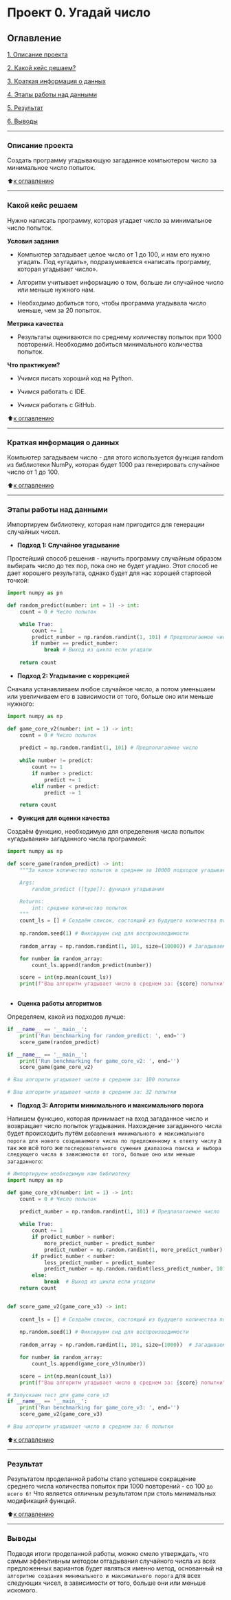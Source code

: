 # Проект 0. Угадай число

## Оглавление

[1. Описание проекта](https://github.com/LevFomichev/sf_data_science/blob/main/project_0/README.md#Описание-проекта)

[2. Какой кейс решаем?](https://github.com/LevFomichev/sf_data_science/blob/main/project_0/README.md#Какой-кейс-решаем)

[3. Краткая информация о данных](https://github.com/LevFomichev/sf_data_science/blob/main/project_0/README.md#Краткая-информация-о-данных)

[4. Этапы работы над данными](https://github.com/LevFomichev/sf_data_science/blob/main/project_0/README.md#Этапы-работы-над-данными)

[5. Результат](https://github.com/LevFomichev/sf_data_science/blob/main/project_0/README.md#Результат)

[6. Выводы](https://github.com/LevFomichev/sf_data_science/blob/main/project_0/README.md#Выводы)

---

### Описание проекта
Создать программу угадывающую загаданное компьютером число за минимальное число попыток.

:arrow_up:[к оглавлению](https://github.com/LevFomichev/sf_data_science/blob/main/project_0/README.md#Оглавление)

---

### Какой кейс решаем
Нужно написать программу, которая угадает число за минимальное число попыток.

**Условия задания**
- Компьютер загадывает целое число от 1 до 100, и нам его нужно угадать. Под «угадать», подразумевается «написать программу, которая угадывает число».

- Алгоритм учитывает информацию о том, больше ли случайное число или меньше нужного нам.

- Необходимо добиться того, чтобы программа угадывала число меньше, чем за 20 попыток.

**Метрика качества**
- Результаты оцениваются по среднему количеству попыток при 1000 повторений. Необходимо добиться минимального количества попыток.

**Что практикуем?**
- Учимся писать хороший код на Python.

- Учимся работать с IDE.

- Учимся работать с GitHub.

:arrow_up:[к оглавлению](https://github.com/LevFomichev/sf_data_science/blob/main/project_0/README.md#Оглавление)

---

### Краткая информация о данных
Компьютер загадываем число - для этого используется функция random из библиотеки NumPy, которая будет 1000 раз генерировать случайное число от 1 до 100.

:arrow_up:[к оглавлению](https://github.com/LevFomichev/sf_data_science/blob/main/project_0/README.md#Оглавление)

---

### Этапы работы над данными
Импортируем библиотеку, которая нам пригодится для генерации случайных чисел.

- **Подход 1: Случайное угадывание**

Простейший способ решения - научить программу случайным образом выбирать число до тех пор, пока оно не будет угадано. Этот способ не дает хорошего результата, однако будет для нас хорошей стартовой точкой:

```py
import numpy as pn

def random_predict(number: int = 1) -> int:
    count = 0 # Число попыток

    while True:
        count += 1
        predict_number = np.random.randint(1, 101) # Предполагаемое число
        if number == predict_number:
            break # Выход из цикла если угадали
    
    return count
```

- **Подход 2: Угадывание с коррекцией**

Сначала устанавливаем любое случайное число, а потом уменьшаем или увеличиваем его в зависимости от того, больше оно или меньше нужного:

```py
import numpy as np

def game_core_v2(number: int = 1) -> int:
    count = 0 # Число попыток
    
    predict = np.random.randint(1, 101) # Предполагаемое число
    
    while number != predict:
        count += 1
        if number > predict:
            predict += 1
        elif number < predict:
            predict -= 1

    return count
```

- **Функция для оценки качества**

Создаём функцию, необходимую для определения числа попыток «угадывания» загаданного числа программой:

```py
import numpy as np

def score_game(random_predict) -> int:
    """За какое количество попыток в среднем за 10000 подходов угадывает наш алгоритм

    Args:
        random_predict ([type]): функция угадывания

    Returns:
        int: среднее количество попыток
    """
    count_ls = [] # Создаём список, состоящий из будущего количества попыток отгадок 
    
    np.random.seed(1) # Фиксируем сид для воспроизводимости
    
    random_array = np.random.randint(1, 101, size=(10000)) # Загадываем список чисел

    for number in random_array:
        count_ls.append(random_predict(number))

    score = int(np.mean(count_ls))
    print(f"Ваш алгоритм угадывает число в среднем за: {score} попытки")
    
```

- **Оценка работы алгоритмов**

Определяем, какой из подходов лучше:

```py
if __name__ == '__main__':
    print('Run benchmarking for random_predict: ', end='')
    score_game(random_predict)

if __name__ == '__main__':
    print('Run benchmarking for game_core_v2: ', end='')
    score_game(game_core_v2)

# Ваш алгоритм угадывает число в среднем за: 100 попытки

# Ваш алгоритм угадывает число в среднем за: 32 попытки
```

- **Подход 3: Алгоритм минимального и максимального порога**

Напишем функцию, которая принимает на вход загаданное число и возвращает число попыток угадывания. Нахождение загаданного числа будет происходить путём `добавления минимального и максимального порога для нового создаваемого числа по предложенному к ответу числу` а так же всё того же `последовательного сужения диапазона поиска и выбора следующего числа в зависимости от того, больше оно или меньше загаданного`:

```py
# Импортируем необходимую нам библиотеку
import numpy as np

def game_core_v3(number: int = 1) -> int:
    count = 0 # Число попыток

    predict_number = np.random.randint(1, 101) # Предполагаемое число
    
    while True:
        count += 1
        if predict_number > number:
            more_predict_number = predict_number
            predict_number = np.random.randint(1, more_predict_number)
        if predict_number < number:
            less_predict_number = predict_number
            predict_number = np.random.randint(less_predict_number, 101)
        else:
            break  # Выход из цикла если угадали
    return count 


def score_game_v2(game_core_v3) -> int:
    
    count_ls = [] # Создаём список, состоящий из будущего количества попыток отгадок 
    
    np.random.seed(1) # Фиксируем сид для воспроизводимости
    
    random_array = np.random.randint(1, 101, size=(1000))  # Загадываем список чисел

    for number in random_array:
        count_ls.append(game_core_v3(number))

    score = int(np.mean(count_ls))
    print(f"Ваш алгоритм угадывает число в среднем за: {score} попытки")

# Запускаем тест для game_core_v3
if __name__ == '__main__':
    print('Run benchmarking for game_core_v3: ', end='')
    score_game_v2(game_core_v3)

# Ваш алгоритм угадывает число в среднем за: 6 попытки   
```

:arrow_up:[к оглавлению](https://github.com/LevFomichev/sf_data_science/blob/main/project_0/README.md#Оглавление)

---

### Результат
Результатом проделанной работы стало успешное сокращение среднего числа количества попыток при 1000 повторений - со 100 `до всего 6!` Что является отличным результатом при столь минимальных модификаций функций.

:arrow_up:[к оглавлению](https://github.com/LevFomichev/sf_data_science/blob/main/project_0/README.md#Оглавление)

---

### Выводы
Подводя итоги проделанной работы, можно смело утверждать, что самым эффективным методом отгадывания случайного числа из всех предложенных вариантов будет являться именно метод, основанный на `алгоритме создания минимального и максимального порога` для всех следующих чисел, в зависимости от того, больше они или меньше искомого.
